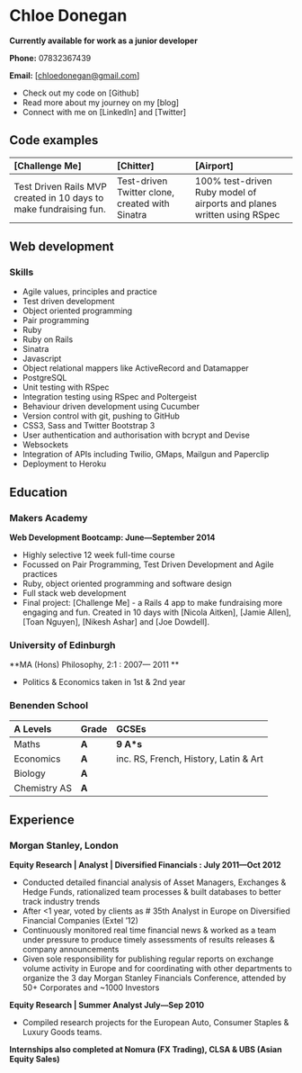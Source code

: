 Chloe Donegan
==============

**Currently available for work as a junior developer**

**Phone:** 07832367439

**Email:** [chloedonegan@gmail.com]

- Check out my code on [Github]
- Read more about my journey on my [blog]
- Connect with me on [LinkedIn] and [Twitter]

Code examples
-------------

| [Challenge Me] | [Chitter] | [Airport] |
|:--------------- |:-------- |:--------- |
| Test Driven Rails MVP created in 10 days to make fundraising fun. | Test-driven Twitter clone, created with Sinatra | 100% test-driven Ruby model of airports and planes written using RSpec |


Web development
---------------

### Skills

  - Agile values, principles and practice
  - Test­ driven development
  - Object­ oriented programming
  - Pair programming
  - Ruby
  - Ruby on Rails
  - Sinatra
  - Javascript
  - Object relational mappers like ActiveRecord and Datamapper
  - PostgreSQL
  - Unit testing with RSpec
  - Integration testing using RSpec and Poltergeist
  - Behaviour driven development using Cucumber
  - Version control with git, pushing to GitHub
  - CSS3, Sass and Twitter Bootstrap 3
  - User authentication and authorisation with bcrypt and Devise
  - Websockets
  - Integration of APIs including Twilio, GMaps, Mailgun and Paperclip
  - Deployment to Heroku

  Education
  ----------

### Makers Academy
**Web Development Bootcamp: June&mdash;September 2014**

  - Highly selective 12 week full-time course
  - Focussed on Pair Programming, Test Driven Development and Agile practices
  - Ruby, object oriented programming and software design
  - Full stack web development
  - Final project: [Challenge Me] - a Rails 4 app to make fundraising more engaging and fun. Created in 10 days with [Nicola Aitken], [Jamie Allen], [Toan Nguyen], [Nikesh Ashar] and [Joe Dowdell].


  ### University of Edinburgh
   **MA (Hons) Philosophy, 2:1 : 2007&mdash; 2011 **
   - Politics & Economics taken in 1st & 2nd year

   ### Benenden School
   | **A Levels** | **Grade**| **GCSEs**|
  |:--------------- |:-------- |:-------- |
| Maths        | **A** | **9 A*s** |
| Economics    | **A** |inc. RS, French, History, Latin & Art|
| Biology      | **A** ||
| Chemistry AS | **A** ||

Experience
----------

### Morgan Stanley, London

**Equity Research | Analyst | Diversified Financials  : July 2011&mdash;Oct 2012**
- Conducted detailed financial analysis of Asset Managers, Exchanges & Hedge Funds, rationalized team processes & built databases to better track industry trends
- After <1 year, voted by clients as # 35th Analyst in Europe on Diversified Financial Companies (Extel ’12)
- Continuously monitored real time financial news & worked as a team under pressure to produce timely assessments of results releases & company announcements
- Given sole responsibility for publishing regular reports on exchange volume activity in Europe and for coordinating with other departments to organize the 3 day Morgan Stanley Financials Conference, attended by 50+ Corporates and ~1000 Investors

**Equity Research | Summer Analyst July&mdash;Sep 2010**
- Compiled research projects for the European Auto, Consumer Staples & Luxury Goods teams.

**Internships also completed at Nomura (FX Trading), CLSA & UBS (Asian Equity Sales)**


